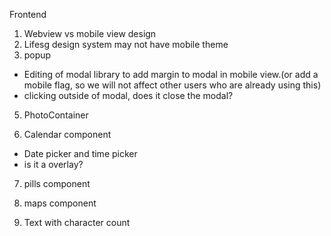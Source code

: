 Frontend

1. Webview vs mobile view design
2. Lifesg design system may not have mobile theme
3. popup

- Editing of modal library to add margin to modal in mobile view.(or add a mobile flag, so we will not affect other users who are already using this)
- clicking outside of modal, does it close the modal?

5. PhotoContainer

6. Calendar component

- Date picker and time picker
- is it a overlay?

7. pills component

8. maps component

9. Text with character count
